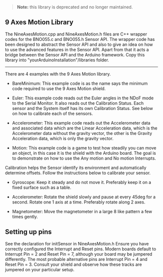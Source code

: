 > **Note:** this library is deprecated and no longer maintained.

9 Axes Motion Library
-----------
The NineAxesMotion.cpp and NineAxesMotion.h files are C++ wrapper codes for the
BNO055.c and BNO055.h Sensor API. The wrapper code has been designed to
abstract the Sensor API and also to give an idea on how to use the
advanced features in the Sensor API. Apart from that it acts a bridge
between the Sensor API and the Arduino framework. Copy this library into
"yourArduinoInstallation"/libraries folder.


-------------------------------------------------------------------------------
There are 4 examples with the 9 Axes Motion library.

 - BareMinimum: This example code is as the name says the minimum code
	required to use the 9 Axes Motion shield.

 - Euler: This example code reads out the Euler angles in the NDoF mode to
	the Serial Monitor. It also reads out the Calibration Status. Each sensor
	and the System itself has its own Calibration Status. See below on how to
	calibrate each of the sensors.

 - Accelerometer: This example code reads out the Accelerometer data and
	associated data which are the Linear Acceleration data, which is the
	Accelerometer data without the gravity vector, the other is the Gravity
	Acceleration data, which is only the gravity vector.

 - Motion: This example code is a game to test how steadily you can move an
	object, in this case it is the shield with the Arduino board. The goal is
	to demonstrate on how to use the Any motion and No motion Interrupts.

Calibration helps the Sensor identify its environment and automatically
determine offsets. Follow the instructions below to calibrate your sensor.

 - Gyroscope: Keep it steady and do not move it. Preferably keep it on a fixed
	surface such as a table.

 - Accelerometer: Rotate the shield slowly and pause at every 45deg for a
	second. Rotate one 1 axis at a time. Preferably rotate along 2 axes.

 - Magnetometer: Move the magnetometer in a large 8 like pattern a few times
	gently.

Setting up pins
-----------

See the declaration for initSensor in NineAxesMotion.h
Ensure you have correctly configured the Interrupt and Reset pins. Modern boards default to Interrupt Pin = 2 and Reset Pin = 7, although your board may be jumpered differently. The most probable alternative pins are Interrupt Pin = 4 and Reset Pin = 3. Consult your shield and observe how these tracks are jumpered on your particular setup.